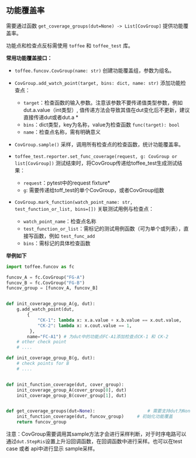 
## 功能覆盖率

需要通过函数 `get_coverage_groups(dut=None) -> List[CovGroup]` 提供功能覆盖率。

功能点和检查点反标需使用 `toffee` 和 `toffee_test` 库。


**常用功能覆盖接口：**

- `toffee.funcov.CovGroup(name: str)`
  创建功能覆盖组，参数为组名。

- `CovGroup.add_watch_point(target, bins: dict, name: str)`
  添加功能检查点：
    - `target`：检查函数的输入参数。注意该参数不要传递值类型参数，例如dut.a.value（int类型）, 值传递方法会导致其值在dut变化后不更新，建议直接传递dut或者dut.a *
    - `bins`：dict类型，key为名称，value为检查函数 `func(target): bool`
    - `name`：检查点名称，需有明确意义

- `CovGroup.sample()`
  采样，调用所有检查点的检查函数，统计功能覆盖率。

- `toffee_test.reporter.set_func_coverage(request, g: CovGroup or list[CovGroup])`
  测试结束时，将CovGroup传递给toffee_test生成测试结果：
  - `request`：pytest中的request fixture*
  - `g`: 需要传递给toff_test的单个CovGroup，或者CovGroup组数

- `CovGroup.mark_function(watch_point_name: str, test_function_or_list, bins=[])`
  关联测试用例与检查点：
    - `watch_point_name`：检查点名称
    - `test_function_or_list`：需标记的测试用例函数（可为单个或列表），直接写函数，例如 `test_func_add`
    - `bins`：需标记的具体检查函数

**举例如下**

```python
import toffee.funcov as fc

funcov_A = fc.CovGroup("FG-A")
funcov_B = fc.CovGroup("FG-B")
funcov_group = [funcov_A, funcov_B]


def init_coverage_group_A(g, dut):
    g.add_watch_point(dut,
        {
            "CK-1": lambda x: x.a.value + x.b.value == x.out.value,
            "CK-2": lambda x: x.cout.value == 1,
         },
        name="FC-A1") # 为dut中的功能点FC-A1添加检查点CK-1 和 CK-2
    # other check point
    # ....

def init_coverage_group_B(g, dut):
    # check points for B
    # ....


def init_function_coverage(dut, cover_group):
    init_coverage_group_A(cover_group[0], dut)
    init_coverage_group_B(cover_group[1], dut)


def get_coverage_groups(dut=None):                    # 需要支持dut为None
    init_function_coverage(dut, funcov_group)     # 初始化功能覆盖
    return funcov_group
```

注意：CovGroup需要调用其sample方法才会进行采样判断，对于时序电路可以通过`dut.StepRis`设置上升沿回调函数，在回调函数中进行采样。也可以在test case 或者 api中进行显示 sample采样。
